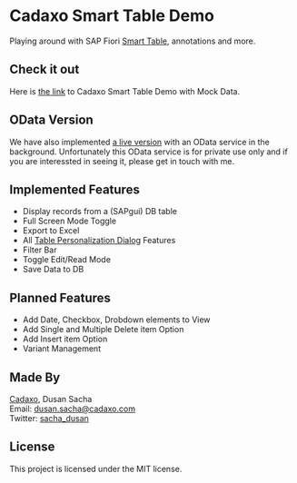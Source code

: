 # Cadaxo Smart Table Demo
Playing around with SAP Fiori [Smart Table](https://experience.sap.com/fiori-design-web/smart-table/), annotations and more.

## Check it out
Here is [the link](https://zbpsmarttable-a17cc5c5c.dispatcher.hana.ondemand.com/index_mockServer.html) to Cadaxo Smart Table Demo with Mock Data.

## OData Version
We have also implemented [a live version](https://zbpsmarttable-a17cc5c5c.dispatcher.hana.ondemand.com/index_a4hServer.html) with an OData service in the background. Unfortunately this OData service is for private use only and if you are interessted in seeing it, please get in touch with me.

## Implemented Features
- Display records from a (SAPgui) DB table
- Full Screen Mode Toggle
- Export to Excel
- All [Table Personalization Dialog](https://experience.sap.com/fiori-design-web/table-personalization-dialog/) Features
- Filter Bar
- Toggle Edit/Read Mode
- Save Data to DB

## Planned Features
- Add Date, Checkbox, Drobdown elements to View
- Add Single and Multiple Delete item Option
- Add Insert item Option
- Variant Management

## Made By
[Cadaxo](http://www.cadaxo.com/), Dusan Sacha  
Email: dusan.sacha@cadaxo.com  
Twitter: [sacha_dusan](http://twitter.com/sacha_dusan)

## License
This project is licensed under the MIT license.


